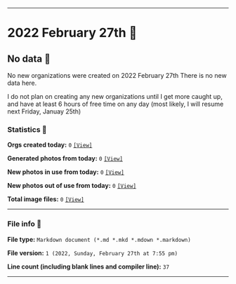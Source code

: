 
***

# 2022 February 27th  📅

## No data 🚫

No new organizations were created on 2022 February 27th There is no new data here.

I do not plan on creating any new organizations until I get more caught up, and have at least 6 hours of free time on any day (most likely, I will resume next Friday, Januay 25th)

<!-- I will (hopefully) be creating new organizations at some point later this month. At the moment, I have become overloaded, and need to take a break. The list keeps growing faster than I can catch up on it, and it would have taken 3+ more consecutive days of work, which I can't do right now. !-->

### Statistics 📝

**Orgs created today:** `0` [`[View]`](/NewOrgs/2022/02_February/README.md#february-27th-2022)

**Generated photos from today:** `0` [`[View]`](/OrganizationGraphics/ByDate/2022/02_February/27/Generated/)

**New photos in use from today:** `0` [`[View]`](/OrganizationGraphics/ByDate/2022/02_February/27/Used/)

**New photos out of use from today:** `0` [`[View]`](/OrganizationGraphics/ByDate/2022/02_February/27/Unused/)

**Total image files:** `0` [`[View]`](/OrganizationGraphics/ByDate/2022_February/27/)

***

### File info 📜

**File type:** `Markdown document (*.md *.mkd *.mdown *.markdown)`

**File version:** `1 (2022, Sunday, February 27th at 7:55 pm)`

**Line count (including blank lines and compiler line):** `37`

***
